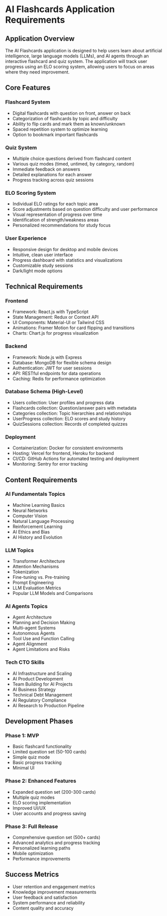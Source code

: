 # AI Flashcards Application Requirements

## Application Overview
The AI Flashcards application is designed to help users learn about artificial intelligence, large language models (LLMs), and AI agents through an interactive flashcard and quiz system. The application will track user progress using an ELO scoring system, allowing users to focus on areas where they need improvement.

## Core Features

### Flashcard System
- Digital flashcards with question on front, answer on back
- Categorization of flashcards by topic and difficulty
- Ability to flip cards and mark them as known/unknown
- Spaced repetition system to optimize learning
- Option to bookmark important flashcards

### Quiz System
- Multiple choice questions derived from flashcard content
- Various quiz modes (timed, untimed, by category, random)
- Immediate feedback on answers
- Detailed explanations for each answer
- Progress tracking across quiz sessions

### ELO Scoring System
- Individual ELO ratings for each topic area
- Score adjustments based on question difficulty and user performance
- Visual representation of progress over time
- Identification of strength/weakness areas
- Personalized recommendations for study focus

### User Experience
- Responsive design for desktop and mobile devices
- Intuitive, clean user interface
- Progress dashboard with statistics and visualizations
- Customizable study sessions
- Dark/light mode options

## Technical Requirements

### Frontend
- Framework: React.js with TypeScript
- State Management: Redux or Context API
- UI Components: Material-UI or Tailwind CSS
- Animations: Framer Motion for card flipping and transitions
- Charts: Chart.js for progress visualization

### Backend
- Framework: Node.js with Express
- Database: MongoDB for flexible schema design
- Authentication: JWT for user sessions
- API: RESTful endpoints for data operations
- Caching: Redis for performance optimization

### Database Schema (High-Level)
- Users collection: User profiles and progress data
- Flashcards collection: Question/answer pairs with metadata
- Categories collection: Topic hierarchies and relationships
- UserProgress collection: ELO scores and study history
- QuizSessions collection: Records of completed quizzes

### Deployment
- Containerization: Docker for consistent environments
- Hosting: Vercel for frontend, Heroku for backend
- CI/CD: GitHub Actions for automated testing and deployment
- Monitoring: Sentry for error tracking

## Content Requirements

### AI Fundamentals Topics
- Machine Learning Basics
- Neural Networks
- Computer Vision
- Natural Language Processing
- Reinforcement Learning
- AI Ethics and Bias
- AI History and Evolution

### LLM Topics
- Transformer Architecture
- Attention Mechanisms
- Tokenization
- Fine-tuning vs. Pre-training
- Prompt Engineering
- LLM Evaluation Metrics
- Popular LLM Models and Comparisons

### AI Agents Topics
- Agent Architecture
- Planning and Decision Making
- Multi-agent Systems
- Autonomous Agents
- Tool Use and Function Calling
- Agent Alignment
- Agent Limitations and Risks

### Tech CTO Skills
- AI Infrastructure and Scaling
- AI Product Development
- Team Building for AI Projects
- AI Business Strategy
- Technical Debt Management
- AI Regulatory Compliance
- AI Research to Production Pipeline

## Development Phases

### Phase 1: MVP
- Basic flashcard functionality
- Limited question set (50-100 cards)
- Simple quiz mode
- Basic progress tracking
- Minimal UI

### Phase 2: Enhanced Features
- Expanded question set (200-300 cards)
- Multiple quiz modes
- ELO scoring implementation
- Improved UI/UX
- User accounts and progress saving

### Phase 3: Full Release
- Comprehensive question set (500+ cards)
- Advanced analytics and progress tracking
- Personalized learning paths
- Mobile optimization
- Performance improvements

## Success Metrics
- User retention and engagement metrics
- Knowledge improvement measurements
- User feedback and satisfaction
- System performance and reliability
- Content quality and accuracy

